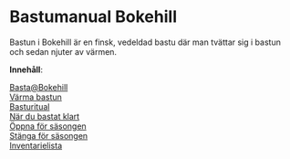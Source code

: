# Bastumanual Bokehill

Bastun i Bokehill är en finsk, vedeldad bastu där man tvättar sig i bastun och sedan njuter av värmen. 

**Innehåll**:

[Basta@Bokehill](http://ordvild.se/basta-at-bokehill)<br>
[Värma bastun](http://ordvild.se/varma-bastun)<br>
[Basturitual](http://ordvild.se/basturitual)<br>
[När du bastat klart](http://ordvild.se/bastat-klart)<br>
[Öppna för säsongen](http://ordvild.se/oppna-for-sasongen)<br>
[Stänga för säsongen](http://ordvild.se/stanga-for-sasongen)<br>
[Inventarielista](http://ordvild.se/inventarielista)

